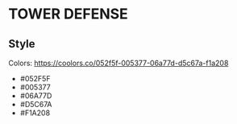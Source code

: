 # TOWER DEFENSE

## Style

Colors: https://coolors.co/052f5f-005377-06a77d-d5c67a-f1a208

 - #052F5F
 - #005377
 - #06A77D
 - #D5C67A
 - #F1A208